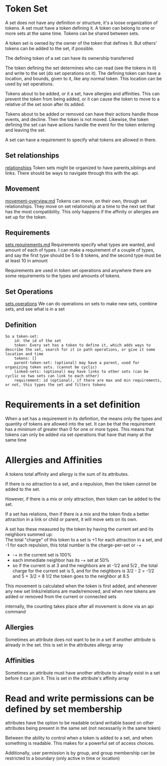 # Token Set

A set does not have any definition or structure, it's a loose organization of tokens. A set must have a token defining it.
A token can belong to one or more sets at the same time. Tokens can be shared between sets.

A token set is owned by the owner of the token that defines it.
But others' tokens can be added to the set, if possible.

The defining token of a set can have its ownership transferred

The token defining the set determines who can read (see the tokens in it) and write to the set (do set operations on it).
The defining token can have a location, and bounds, given to it, like any normal token.
This location can be used by set operations.

Tokens about to be added, or it a set, have allergies and affinities. This can prevent the token from being added,
or it can cause the token to move to a relative of the set soon after its added.

Tokens about to be added or removed can have their actions handle those events, and decline. Then the token is not moved.
Likewise, the token defining the set can have actions handle the event for the token entering and leaving the set.

A set can have a requirement to specify what tokens are allowed in there.


## Set relationships
[relationships](relationship-overview.md)
Token sets might be organized to have parents,siblings and links. There should be ways to navigate through this with the api.


## Movement
[movement-overview.md](movement-overview.md)
Tokens can move, on their own, through set relationships. They move on set relationship at a time to the next set that has the most compatibility.
This only happens if the affinity or allergies are set up for the token.


## Requirements
[sets.requirements.md](requirements-overview.md)
Requirements  specify what types are wanted, and amount of each of types.
I can make a requirement of a couple of types, and say the first type should be 5 to 8 tokens, and the second type must be at least 10 in amount

Requirements are used in token set operations and anywhere there are some requirements to the types and amounts of tokens.


## Set Operations
[sets.operations](operations-overview.md)
We can do operations on sets to make new sets, combine sets, and see what is in a set

## Definition

    So a token-set:
        id: the id of the set
        token: Every set has a token to define it, which adds ways to describe the set, search for it in path operations, or give it some location and time
        tokens: []
        parent-token-set: (optional) may have a parent, used for organizing token sets. (cannot be cyclic)
        linked-sets: (optional) may have links to other sets (can be cyclic so two sets can link to each other)
        requirement: id (optional), if there are max and min requirements, or not, this types the set and filters tokens

# Requirements in a set definition

When a set has a requirement in its definition, the means only the types and quantity of tokens are allowed into the set.
It can be that the requirement has a minimum of greater than 0 for one or more types.
This means that tokens can only be added via set operations that have that many at the same time

# Allergies and Affinities

A tokens total affinity and allergy is the sum of its attributes.

If there is no attraction to a set, and a repulsion, then the token cannot be added to the set.

However, if there is a mix or only attraction, then token can be added to the set.

If a set has relations, then if there is a mix and the token finds a better attraction in a link or child or parent, it will move sets on its own.

A set has these measured by the token by having the current set and its neighbors summed up:  
The total "charge" of this token to a set is +1 for each attraction in a set, and -1 for each repulsion, this total number is the charge-per-set or -+

* -+ in the current set is 100%
* each immediate neighbor has its -+ set at 50%
* so if the current is at 3 and the neighbors are at -1/2 and 5/2 , the total charge for the current set is 5, and for the neighbors is 3/2 - 2  = -1/2 and 5 + 3/2 = 8 1/2 the token goes to the neighbor at 8.5

This movement is calculated when the token is first added, and whenever any new set links/relations are made/removed, and when new tokens are added or removed from the current or connected sets

internally, the counting takes place after all movement is done via an api command

## Allergies

Sometimes an attribute does not want to be in a set if another attribute is already in the set. this is set in the attributes allergy array

## Affinities

Sometimes an attribute must have another attribute to already exist in a set before it can join it. This is set in the attribute's affinity array

# Read and write permissions can be defined by set membership

attributes have the option to be readable or/and writable based on other attributes being present in the same set (not necessarily in the same token)

Between the ability to control when a token is added to a set, and when something is readable. This makes for a powerful set of access choices.

Additionally, user permission is by group, and group membership can be restricted to a boundary (only active in time or location)


